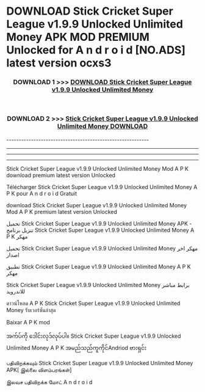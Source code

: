 # DOWNLOAD Stick Cricket Super League v1.9.9 Unlocked Unlimited Money  APK MOD PREMIUM Unlocked for A n d r o i d [NO.ADS] latest version ocxs3 



<div align="center">

<h3>DOWNLOAD 1 >>> <a href="https://getmod2.web.app/?judul=Stick Cricket Super League v1.9.9 Unlocked Unlimited Money ">DOWNLOAD Stick Cricket Super League v1.9.9 Unlocked Unlimited Money </a></h3><br>

<h3>DOWNLOAD 2 >>> <a href="https://getmod2.web.app/?judul=Stick Cricket Super League v1.9.9 Unlocked Unlimited Money ">Stick Cricket Super League v1.9.9 Unlocked Unlimited Money  DOWNLOAD </a></h3>

</div>
----------------------------------------------------------

----------------------------------------------------------

----------------------------------------------------------

----------------------------------------------------------

Stick Cricket Super League v1.9.9 Unlocked Unlimited Money  Mod A P K download premium latest version Unlocked

Télécharger Stick Cricket Super League v1.9.9 Unlocked Unlimited Money  A P K pour A n d r o i d Gratuit

download Stick Cricket Super League v1.9.9 Unlocked Unlimited Money  Mod A P K premium latest version Unlocked

تحميل Stick Cricket Super League v1.9.9 Unlocked Unlimited Money  APK - تنزيل برنامج Stick Cricket Super League v1.9.9 Unlocked Unlimited Money  A P K مهكر

تحميل Stick Cricket Super League v1.9.9 Unlocked Unlimited Money  مهكر اخر اصدار

تطبيق Stick Cricket Super League v1.9.9 Unlocked Unlimited Money  A P K مهكر

Stick Cricket Super League v1.9.9 Unlocked Unlimited Money  برابط مباشر للاندرويد

ดาวน์โหลด A P K Stick Cricket Super League v1.9.9 Unlocked Unlimited Money  รับเวอร์ชันล่าสุด

Baixar A P K mod

အက်ပ်ကို ဒေါင်းလုဒ်လုပ်ပါ။ Stick Cricket Super League v1.9.9 Unlocked Unlimited Money  A P K အမည်သည်ကူကိုင်Andriod ဗားရှင်း

பதிவிறக்கவும் Stick Cricket Super League v1.9.9 Unlocked Unlimited Money  APK[ இல்லை விளம்பரங்கள்] 
 
இலவச பதிவிறக்க மோட் A n d r o i d




